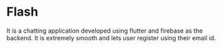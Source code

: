 # Flash
It is a chatting application developed using flutter and firebase as the backend. It is extremely smooth and lets user register using their email id.

